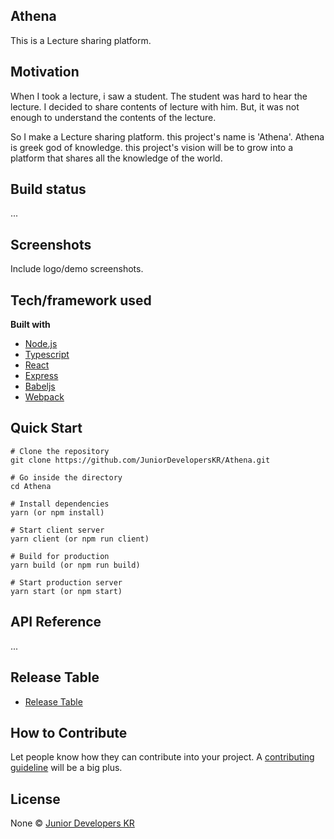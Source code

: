 ## Athena
This is a Lecture sharing platform.  

## Motivation
When I took a lecture, i saw a student. The student was hard to hear the lecture. I decided to share contents of lecture with him. But, it was not enough to understand the contents of the lecture.

So I make a Lecture sharing platform. this project's name is 'Athena'. Athena is greek god of knowledge. this project's vision will be to grow into a platform that shares all the knowledge of the world.

## Build status

...

## Screenshots
Include logo/demo screenshots.

## Tech/framework used

<b>Built with</b>
- [Node.js](https://nodejs.org/en/)
- [Typescript](https://www.typescriptlang.org/)
- [React](https://reactjs.org/)
- [Express](https://expressjs.com/)
- [Babeljs](https://babeljs.io/)
- [Webpack](https://webpack.js.org/)

## Quick Start

```
# Clone the repository
git clone https://github.com/JuniorDevelopersKR/Athena.git

# Go inside the directory
cd Athena

# Install dependencies
yarn (or npm install)

# Start client server
yarn client (or npm run client)

# Build for production
yarn build (or npm run build)

# Start production server
yarn start (or npm start)
```

## API Reference

...

## Release Table
- [Release Table](https://docs.google.com/spreadsheets/d/1PIefkpbnYsELmCgrxDInCZz67_yFGkkTfATFjPOHCTM/edit?usp=sharing)

## How to Contribute
Let people know how they can contribute into your project. A [contributing guideline](https://github.com/JuniorDevelopersKR/Athena/blob/master/CONTRIBUTING.md) will be a big plus.

## License
None © [Junior Developers KR](https://github.com/JuniorDevelopersKR/Athena/blob/master/LICENSE)
